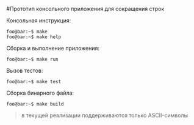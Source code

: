 #Прототип консольного приложения для сокращения строк

Консольная инструкция:

```console
foo@bar:~$ make
foo@bar:~$ make help
```

Сборка и выполнение приложения:
```console
foo@bar:~$ make run
```

Вызов тестов:
```console
foo@bar:~$ make test 
```

Сборка бинарного файла:
```console
foo@bar:~$ make build 
```


>в текущей реализации поддерживаются только ASCII-символы